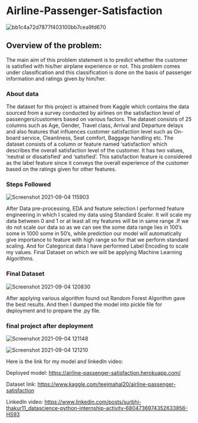 # Airline-Passenger-Satisfaction

![bb1c4a72d7877f403100bb7cea9fd670](https://user-images.githubusercontent.com/77155721/132086421-0de6eef3-b7d5-46fb-aade-349bcaf7d645.jpg)


## Overview of the problem:
The main aim of this problem statement is to predict whether the customer is satisfied with his/her airplane experience or not. This problem comes under classification and this classification is done on the basis of passenger information and ratings given by him/her.   

### About data
The dataset for this project is attained from Kaggle which contains the data sourced from a survey conducted by airlines on the satisfaction level of passengers/customers based on various factors. The dataset consists of 25 columns such as Age, Gender, Travel class, Arrival and Departure delays and also features that influences customer satisfaction level such as On-board service, Cleanliness, Seat comfort, Baggage handling etc.
The dataset consists of a column or feature named ‘satisfaction’ which describes the overall satisfaction level of the customer. It has two values, ‘neutral or dissatisfied’ and ‘satisfied’. This satisfaction feature is considered as the label feature since it conveys the overall experience of the customer based on the ratings given for other features.

### Steps Followed
![Screenshot 2021-09-04 115903](https://user-images.githubusercontent.com/77155721/132085296-a3a857db-677a-4825-aa44-423526255661.png)

After Data pre-processing, EDA and feature selection I performed feature engineering in which I scaled my data
using Standard Scaler. It will scale my data between 0 and 1 or at least all my features will be in same range .If
we do not scale our data so as we can see the some data range lies in 100’s some in 1000 some in 50’s, while
prediction our model will automatically give importance to feature with high range so for that we perform
standard scaling. And for Categorical data I have performed Label Encoding to scale my values.
Final Dataset on which we will be applying Machine Learning Algorithms.
### Final Dataset
![Screenshot 2021-09-04 120830](https://user-images.githubusercontent.com/77155721/132085411-3457eab8-e76f-4544-ac35-a1e874e59828.png)

After applying various algorithm found out Random Forest Algorithm gave the best results. 
And then I dumped the model into pickle file for deployment and to prepare the .py file.

### final project after deployment 

![Screenshot 2021-09-04 121148](https://user-images.githubusercontent.com/77155721/132085477-e593a466-4edd-4ef7-bc55-f83dc839fd88.png)

![Screenshot 2021-09-04 121210](https://user-images.githubusercontent.com/77155721/132085479-b042f9e7-3207-4aca-b0e4-c55f7ad1661f.png)

Here is the link for my model and linkedIn video:

Deployed model: https://airline-passenger-satisfaction.herokuapp.com/

Dataset link: https://www.kaggle.com/teejmahal20/airline-passenger-satisfaction

LinkedIn video: https://www.linkedin.com/posts/surbhi-thakur11_datascience-python-internship-activity-6804736974352633856-HS93






